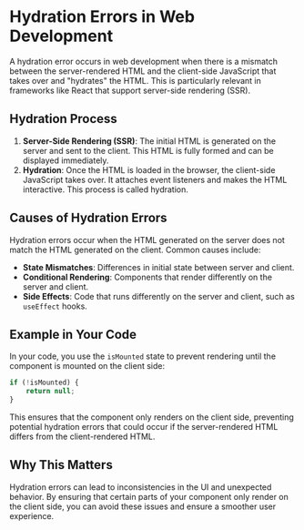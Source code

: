 # Hydration Errors in Web Development

A hydration error occurs in web development when there is a mismatch between the server-rendered HTML and the client-side JavaScript that takes over and "hydrates" the HTML. This is particularly relevant in frameworks like React that support server-side rendering (SSR).

## Hydration Process

1. **Server-Side Rendering (SSR)**: The initial HTML is generated on the server and sent to the client. This HTML is fully formed and can be displayed immediately.
2. **Hydration**: Once the HTML is loaded in the browser, the client-side JavaScript takes over. It attaches event listeners and makes the HTML interactive. This process is called hydration.

## Causes of Hydration Errors

Hydration errors occur when the HTML generated on the server does not match the HTML generated on the client. Common causes include:

- **State Mismatches**: Differences in initial state between server and client.
- **Conditional Rendering**: Components that render differently on the server and client.
- **Side Effects**: Code that runs differently on the server and client, such as `useEffect` hooks.

## Example in Your Code

In your code, you use the `isMounted` state to prevent rendering until the component is mounted on the client side:

```javascript
if (!isMounted) {
    return null;
}
```

This ensures that the component only renders on the client side, preventing potential hydration errors that could occur if the server-rendered HTML differs from the client-rendered HTML.

## Why This Matters

Hydration errors can lead to inconsistencies in the UI and unexpected behavior. By ensuring that certain parts of your component only render on the client side, you can avoid these issues and ensure a smoother user experience.
